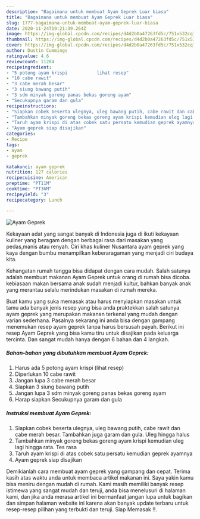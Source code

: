 ```yaml
---
description: "Bagaimana untuk membuat Ayam Geprek Luar biasa"
title: "Bagaimana untuk membuat Ayam Geprek Luar biasa"
slug: 1777-bagaimana-untuk-membuat-ayam-geprek-luar-biasa
date: 2020-11-24T19:21:39.264Z
image: https://img-global.cpcdn.com/recipes/d4d2b0a47263fd5c/751x532cq70/ayam-geprek-foto-resep-utama.jpg
thumbnail: https://img-global.cpcdn.com/recipes/d4d2b0a47263fd5c/751x532cq70/ayam-geprek-foto-resep-utama.jpg
cover: https://img-global.cpcdn.com/recipes/d4d2b0a47263fd5c/751x532cq70/ayam-geprek-foto-resep-utama.jpg
author: Dustin Cummings
ratingvalue: 4.6
reviewcount: 11204
recipeingredient:
- "5 potong ayam krispi           lihat resep"
- "10 cabe rawit"
- "3 cabe merah besar"
- "3 siung bawang putih"
- "3 sdm minyak goreng panas bekas goreng ayam"
- "Secukupnya garam dan gula"
recipeinstructions:
- "Siapkan cobek beserta ulegnya, uleg bawang putih, cabe rawit dan cabe merah besar. Tambahkan juga garam dan gula. Uleg hingga halus"
- "Tambahkan minyak goreng bekas goreng ayam krispi kemudian uleg lagi hingga rata. Tes rasa"
- "Taruh ayam krispi di atas cobek satu persatu kemudian geprek ayamnya"
- "Ayam geprek siap disajikan"
categories:
- Recipe
tags:
- ayam
- geprek

katakunci: ayam geprek 
nutrition: 127 calories
recipecuisine: American
preptime: "PT11M"
cooktime: "PT36M"
recipeyield: "3"
recipecategory: Lunch

---
```



![Ayam Geprek](https://img-global.cpcdn.com/recipes/d4d2b0a47263fd5c/751x532cq70/ayam-geprek-foto-resep-utama.jpg)

Kekayaan adat yang sangat banyak di Indonesia juga di ikuti kekayaan kuliner yang beragam dengan berbagai rasa dari masakan yang pedas,manis atau renyah. Ciri khas kuliner Nusantara ayam geprek yang kaya dengan bumbu menampilkan keberaragaman yang menjadi ciri budaya kita.


Kehangatan rumah tangga bisa didapat dengan cara mudah. Salah satunya adalah membuat makanan Ayam Geprek untuk orang di rumah bisa dicoba. kebiasaan makan bersama anak sudah menjadi kultur, bahkan banyak anak yang merantau selalu merindukan masakan di rumah mereka.



Buat kamu yang suka memasak atau harus menyiapkan masakan untuk tamu ada banyak jenis resep yang bisa anda praktekkan salah satunya ayam geprek yang merupakan makanan terkenal yang mudah dengan varian sederhana. Pasalnya sekarang ini anda bisa dengan gampang menemukan resep ayam geprek tanpa harus bersusah payah.
Berikut ini resep Ayam Geprek yang bisa kamu tiru untuk disajikan pada keluarga tercinta. Dan sangat mudah hanya dengan 6 bahan dan 4 langkah.


<!--inarticleads1-->

##### Bahan-bahan yang dibutuhkan membuat Ayam Geprek:

1. Harus ada 5 potong ayam krispi           (lihat resep)
1. Diperlukan 10 cabe rawit
1. Jangan lupa 3 cabe merah besar
1. Siapkan 3 siung bawang putih
1. Jangan lupa 3 sdm minyak goreng panas bekas goreng ayam
1. Harap siapkan Secukupnya garam dan gula




<!--inarticleads2-->

##### Instruksi membuat  Ayam Geprek:

1. Siapkan cobek beserta ulegnya, uleg bawang putih, cabe rawit dan cabe merah besar. Tambahkan juga garam dan gula. Uleg hingga halus
1. Tambahkan minyak goreng bekas goreng ayam krispi kemudian uleg lagi hingga rata. Tes rasa
1. Taruh ayam krispi di atas cobek satu persatu kemudian geprek ayamnya
1. Ayam geprek siap disajikan




Demikianlah cara membuat ayam geprek yang gampang dan cepat. Terima kasih atas waktu anda untuk membaca artikel makanan ini. Saya yakin kamu bisa meniru dengan mudah di rumah. Kami masih memiliki banyak resep istimewa yang sangat mudah dan teruji, anda bisa menelusuri di halaman kami, dan jika anda merasa artikel ini bermanfaat jangan lupa untuk bagikan dan simpan halaman website ini karena akan banyak update terbaru untuk resep-resep pilihan yang terbukti dan teruji. Siap Memasak !!. 
